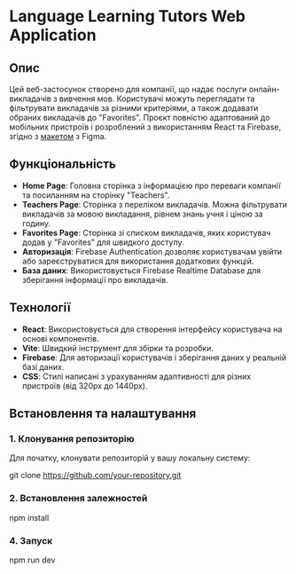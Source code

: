# Language Learning Tutors Web Application

## Опис

Цей веб-застосунок створено для компанії, що надає послуги онлайн-викладачів з вивчення мов. Користувачі можуть переглядати та фільтрувати викладачів за різними критеріями, а також додавати обраних викладачів до "Favorites". Проєкт повністю адаптований до мобільних пристроїв і розроблений з використанням React та Firebase, згідно з [макетом](https://www.figma.com/file/dewf5jVviSTuWMMyU3d8Mc/%D0%9F%D0%B5%D1%82-%D0%BF%D1%80%D0%BE%D1%94%D0%BA%D1%82-%D0%B4%D0%BB%D1%8F-%D0%9A%D0%A6?type=design&node-id=0-1&mode=design&t=jCmjSs9PeOjObYSc-0) з Figma.

## Функціональність

- **Home Page**: Головна сторінка з інформацією про переваги компанії та посиланням на сторінку "Teachers".
- **Teachers Page**: Сторінка з переліком викладачів. Можна фільтрувати викладачів за мовою викладання, рівнем знань учня і ціною за годину.
- **Favorites Page**: Сторінка зі списком викладачів, яких користувач додав у "Favorites" для швидкого доступу.
- **Авторизація**: Firebase Authentication дозволяє користувачам увійти або зареєструватися для використання додаткових функцій.
- **База даних**: Використовується Firebase Realtime Database для зберігання інформації про викладачів.

## Технології

- **React**: Використовується для створення інтерфейсу користувача на основі компонентів.
- **Vite**: Швидкий інструмент для збірки та розробки.
- **Firebase**: Для авторизації користувачів і зберігання даних у реальній базі даних.
- **CSS**: Стилі написані з урахуванням адаптивності для різних пристроїв (від 320px до 1440px).

## Встановлення та налаштування

### 1. Клонування репозиторію

Для початку, клонувати репозиторій у вашу локальну систему:

git clone https://github.com/your-repository.git

### 2. Встановлення залежностей

npm install

### 4. Запуск

npm run dev
